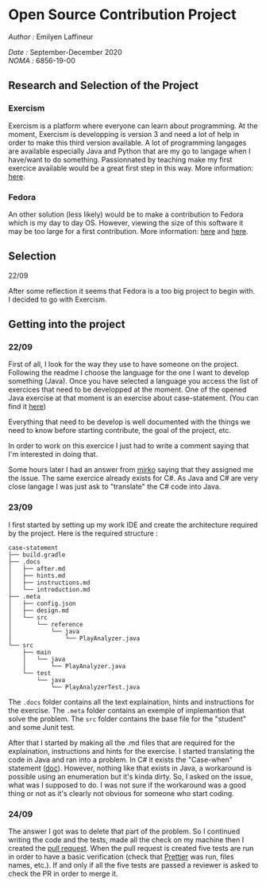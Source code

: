 # Open Source Contribution Project
*Author :* Emilyen Laffineur

*Date :* September-December 2020  
*NOMA :* 6856-19-00

## Research and Selection of the Project
### Exercism

Exercism is a platform where everyone can learn about programming. At the moment, Exercism is developping is version 3 and need a lot of help
in order to make this third version available. A lot of programming langages are available especially Java and Python that are my go to langage
when I have/want to do something. Passionnated by teaching make my first exercice available would be a great first step in this way.
More information: [here](https://github.com/exercism/v3).

### Fedora

An other solution (less likely) would be to make a contribution to Fedora which is my day to day OS. However, viewing the size of this software
it may be too large for a first contribution.
More information: [here](https://github.com/topics/fedora-project) and [here](https://github.com/fedora-infra).


## Selection

22/09

After some reflection it seems that Fedora is a too big project to begin with. I decided to go with Exercism.

## Getting into the project

### 22/09

First of all, I look for the way they use to have someone on the project.
Following the readme I choose the language for the one I want to develop something (Java).
Once you have selected a language you access the list of exercices that need to be developped at the moment.
One of the opened Java exercise at that moment is an exercise about case-statement. (You can find it [here](https://github.com/exercism/v3/issues/1963))

Everything that need to be develop is well documented with the things we need to know before starting contribute, the goal of the project, etc.

In order to work on this exercice I just had to write a comment saying that I'm interested in doing that.

Some hours later I had an answer from [mirko](https://github.com/mirkoperillo) saying that they assigned me the issue.
The same exercice already exists for C#. As Java and C# are very close langage I was just ask to "translate" the C# code into Java.

### 23/09

I first started by setting up my work IDE and create the architecture required by the project.
Here is the required structure : 

```
case-statement
├── build.gradle
├── .docs
│   ├── after.md
│   ├── hints.md
│   ├── instructions.md
│   └── introduction.md
├── .meta
│   ├── config.json
│   ├── design.md
│   └── src
│       └── reference
│           └── java
│               └── PlayAnalyzer.java
└── src
    ├── main
    │   └── java
    │       └── PlayAnalyzer.java
    └── test
        └── java
            └── PlayAnalyzerTest.java
```

The ```.docs``` folder contains all the text explaination, hints and instructions for the exercise.
The ```.meta``` folder contains an exemple of implemantion that solve the problem.
The ```src``` folder contains the base file for the "student" and some Junit test.

After that I started by making all the .md files that are required for the explaination, instructions and hints for the exercise.
I started translating the code in Java and ran into a problem. 
In C# it exists the "Case-when" statement ([doc](https://docs.microsoft.com/en-us/dotnet/csharp/language-reference/keywords/when)). 
However, nothing like that exists in Java, a workaround is possible using an enumeration but it's kinda dirty. 
So, I asked on the issue, what was I supposed to do. I was not sure if the workaround was a good thing or not as it's clearly not obvious for someone who start coding.

### 24/09

The answer I got was to delete that part of the problem.
So I continued writing the code and the tests, made all the check on my machine then I created the [pull request](https://github.com/exercism/v3/pull/2270).
When the pull request is created five tests are run in order to have a basic verification (check that [Prettier](https://prettier.io/) was run, files names, etc.).
If and only if all the five tests are passed a reviewer is asked to check the PR in order to merge it.
